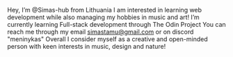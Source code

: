 Hey, I’m @Simas-hub from Lithuania
I am interested in learning web development while also managing my hobbies in music and art!
I’m currently learning Full-stack development through The Odin Project
You can reach me through my email simastamu@gmail.com or on discord "meninykas"
Overall I consider myself as a creative and open-minded person with keen interests in music, design and nature!

<!---
Simas-hub/Simas-hub is a ✨ special ✨ repository because its `README.md` (this file) appears on your GitHub profile.
You can click the Preview link to take a look at your changes.
--->
